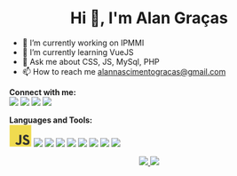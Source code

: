 <h1 align="center">Hi 👋, I'm Alan Graças</h1>

- 🔭 I’m currently working on IPMMI
- 🌱 I’m currently learning VueJS
- 💬 Ask me about CSS, JS, MySql, PHP
- 📫 How to reach me alannascimentogracas@gmail.com

<b>Connect with me:</b><br>
<a href="https://www.facebook.com/alanhidra"><img src="https://cdn-icons-png.flaticon.com/512/733/733547.png" width="40"></a>
<a href="https://www.instagram.com/alanhidra"><img src="https://cdn-icons-png.flaticon.com/512/2111/2111463.png" width="40"></a>
<a href="https://discord.com/#4065"><img src="https://cdn-icons-png.flaticon.com/512/2504/2504896.png" width="40"></a>
<a href="https://medium.com/@alanhidra"><img src="https://cdn-icons-png.flaticon.com/512/2504/2504925.png" width="40"></a>


<b>Languages and Tools:</b></br>
<a href="https://www.javascript.com"><img src="https://raw.githubusercontent.com/devicons/devicon/master/icons/javascript/javascript-original.svg" width="40"></a>
<a href="https://getbootstrap.com"><img src="https://cdn-icons-png.flaticon.com/512/5968/5968672.png" width="40"></a>
<a href="https://www.w3schools.com/css"><img src="https://cdn-icons-png.flaticon.com/512/732/732190.png" width="40"></a>
<a href="https://git-scm.com"><img src="https://cdn-icons-png.flaticon.com/512/6038/6038678.png" width="40"></a>
<a href="https://www.w3.org/html"><img src="https://cdn-icons-png.flaticon.com/512/3291/3291670.png" width="40"></a>
<a href="https://www.java.com"><img src="https://cdn-icons-png.flaticon.com/512/3291/3291669.png" width="40"></a>
<a href="https://www.php.net"><img src="https://i.imgur.com/yhscI3J.png" width="40"></a>
<a href="https://www.mysql.com"><img src="https://i.imgur.com/zgCnHOr.png" width="40"></a>
<a href="https://sass-lang.com"><img src="https://i.imgur.com/PpgUdTQ.png" width="40"></a>


<div align="center">
<a href="https://github.com/alanhidra">
<img height="180em" src="https://github-readme-stats.vercel.app/api/top-langs/?username=alanhidra&layout=compact&langs_count=7&theme=dracula"/>
<img height="180em" src="https://github-readme-stats.vercel.app/api?username=alanhidra&show_icons=true&theme=dracula&include_all_commits=true&count_private=true"/>
</div>

